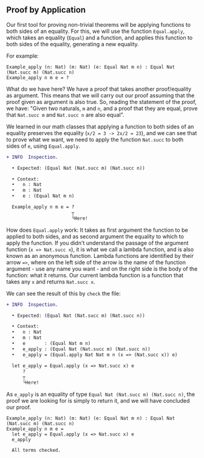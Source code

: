 ## Proof by Application

Our first tool for proving non-trivial theorems will be applying functions to both sides of an equality. For this, we will use the function ``Equal.apply``, which takes an equality (``Equal``) and a function, and applies this function to both sides of the equality, generating a new equality.

For example:

```rust,ignore
Example_apply (n: Nat) (m: Nat) (e: Equal Nat m n) : Equal Nat (Nat.succ m) (Nat.succ n)
Example_apply n m e = ?
```

What do we have here? We have a proof that takes another proof/equality as argument. This means that we will carry out our proof assuming that the proof given as argument is also true. So, reading the statement of the proof, we have: "Given two naturals, ``m`` and ``n``, and a proof that they are equal, prove that ``Nat.succ m`` and ``Nat.succ n`` are also equal".

We learned in our math classes that applying a function to both sides of an equality preserves the equality (``x/2 = 3 -> 2x/2 = 23``), and we can see that to prove what we want, we need to apply the function ``Nat.succ`` to both sides of ``e``, using ``Equal.apply``.

```diff
+ INFO  Inspection.

  • Expected: (Equal Nat (Nat.succ m) (Nat.succ n)) 

  • Context: 
  •   n : Nat 
  •   m : Nat 
  •   e : (Equal Nat m n) 

  Example_apply n m e = ?
                        ┬
                        └Here!
```

How does ``Equal.apply`` work: It takes as first argument the function to be applied to both sides, and as second argument the equality to which to apply the function. If you didn't understand the passage of the argument function (``x => Nat.succ x``), it is what we call a lambda function, and is also known as an anonymous function. Lambda functions are identified by their arrow ``=>``, where on the left side of the arrow is the name of the function argument - use any name you want - and on the right side is the body of the function: what it returns. Our current lambda function is a function that takes any ``x`` and returns ``Nat.succ x``.

We can see the result of this by ``check`` the file:

```diff
+ INFO  Inspection.

  • Expected: (Equal Nat (Nat.succ m) (Nat.succ n)) 

  • Context: 
  •   n : Nat 
  •   m : Nat 
  •   e       : (Equal Nat m n) 
  •   e_apply : (Equal Nat (Nat.succ m) (Nat.succ n)) 
  •   e_apply = (Equal.apply Nat Nat m n (x => (Nat.succ x)) e) 

  let e_apply = Equal.apply (x => Nat.succ x) e
      ?
      ┬
      └Here!
```

As ``e_apply`` is an equality of type ``Equal Nat (Nat.succ m) (Nat.succ n)``, the proof we are looking for is simply to return it, and we will have concluded our proof.

```rust,ignore
Example_apply (n: Nat) (m: Nat) (e: Equal Nat m n) : Equal Nat (Nat.succ m) (Nat.succ n)
Example_apply n m e =
  let e_apply = Equal.apply (x => Nat.succ x) e
  e_apply
```

```terminal
  All terms checked.
```
